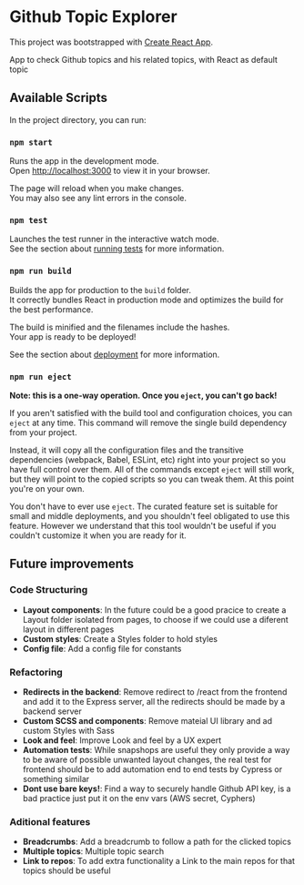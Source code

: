 # Github Topic Explorer

This project was bootstrapped with [Create React App](https://github.com/facebook/create-react-app).

App to check Github topics and his related topics, with React as default topic
## Available Scripts

In the project directory, you can run:

### `npm start`

Runs the app in the development mode.\
Open [http://localhost:3000](http://localhost:3000) to view it in your browser.

The page will reload when you make changes.\
You may also see any lint errors in the console.

### `npm test`

Launches the test runner in the interactive watch mode.\
See the section about [running tests](https://facebook.github.io/create-react-app/docs/running-tests) for more information.

### `npm run build`

Builds the app for production to the `build` folder.\
It correctly bundles React in production mode and optimizes the build for the best performance.

The build is minified and the filenames include the hashes.\
Your app is ready to be deployed!

See the section about [deployment](https://facebook.github.io/create-react-app/docs/deployment) for more information.

### `npm run eject`

**Note: this is a one-way operation. Once you `eject`, you can't go back!**

If you aren't satisfied with the build tool and configuration choices, you can `eject` at any time. This command will remove the single build dependency from your project.

Instead, it will copy all the configuration files and the transitive dependencies (webpack, Babel, ESLint, etc) right into your project so you have full control over them. All of the commands except `eject` will still work, but they will point to the copied scripts so you can tweak them. At this point you're on your own.

You don't have to ever use `eject`. The curated feature set is suitable for small and middle deployments, and you shouldn't feel obligated to use this feature. However we understand that this tool wouldn't be useful if you couldn't customize it when you are ready for it.

## Future improvements
### Code Structuring
* **Layout components**: In the future could be a good pracice to create a Layout folder isolated from pages, to choose if we could use a diferent layout in different pages 
* **Custom styles**: Create a Styles folder to hold styles
* **Config file**: Add a config file for constants
### Refactoring
* **Redirects in the backend**: Remove redirect to /react from the frontend and add it to the Express server, all the redirects should be made by a backend server
* **Custom SCSS and components**: Remove mateial UI library and ad custom Styles with Sass
* **Look and feel**: Improve Look and feel by a UX expert
* **Automation tests**: While snapshops are useful they only provide a way to be aware of possible unwanted layout changes, the real test for frontend should be to add automation end to end tests by Cypress or something similar
* **Dont use bare keys!**: Find a way to securely handle Github API key, is a bad practice just put it on the env vars (AWS secret, Cyphers)
### Aditional features
* **Breadcrumbs**: Add a breadcrumb to follow a path for the clicked topics
* **Multiple topics**: Multiple topic search
* **Link to repos**: To add extra functionality a Link to the main repos for that topics should be useful